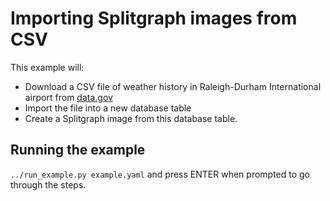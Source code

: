 # Importing Splitgraph images from CSV

This example will:

* Download a CSV file of weather history in Raleigh-Durham International airport from [data.gov](https://catalog.data.gov/dataset/local-weather-archive)
* Import the file into a new database table
* Create a Splitgraph image from this database table.

## Running the example

`../run_example.py example.yaml` and press ENTER when prompted to go through the steps.
